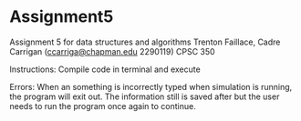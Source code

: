 # Assignment5
Assignment 5 for data structures and algorithms
Trenton Faillace, Cadre Carrigan (ccarriga@chapman.edu 2290119)
CPSC 350

Instructions: Compile code in terminal and execute

Errors:
When an something is incorrectly typed when simulation is running, the program will exit out. The information still is saved after but the user needs to run the program once again to continue.
